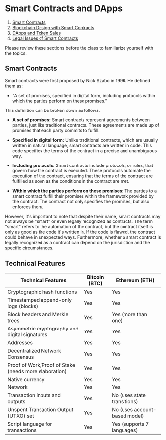 # Smart Contracts and DApps

1. [Smart Contracts](#smart-contracts)
2. [Blockchain Design with Smart Contracts](#blockchain-design-with-smart-contracts)
3. [DApps and Token Sales](#dapps-and-token-sales)
4. [Legal Issues of Smart Contracts](#legal-issues-of-smart-contracts)

Please review these sections before the class to familiarize yourself with the topics.

## Smart Contracts

Smart contracts were first proposed by Nick Szabo in 1996. He defined them as:

- "A set of promises, specified in digital form, including protocols within which the parties perform on these promises."

This definition can be broken down as follows:

- **A set of promises:** Smart contracts represent agreements between parties, just like traditional contracts. These agreements are made up of promises that each party commits to fulfill.

- **Specified in digital form:** Unlike traditional contracts, which are usually written in natural language, smart contracts are written in code. This code specifies the terms of the contract in a precise and unambiguous way.

- **Including protocols:** Smart contracts include protocols, or rules, that govern how the contract is executed. These protocols automate the execution of the contract, ensuring that the terms of the contract are fulfilled as soon as the conditions in the contract are met.

- **Within which the parties perform on these promises:** The parties to a smart contract fulfill their promises within the framework provided by the contract. The contract not only specifies the promises, but also enforces them.

However, it's important to note that despite their name, smart contracts may not always be "smart" or even legally recognized as contracts. The term "smart" refers to the automation of the contract, but the contract itself is only as good as the code it's written in. If the code is flawed, the contract could behave in unexpected ways. Furthermore, whether a smart contract is legally recognized as a contract can depend on the jurisdiction and the specific circumstances.

## Technical Features
| Technical Features | Bitcoin (BTC) | Ethereum (ETH) |
| --- | --- | --- |
| Cryptographic hash functions | Yes | Yes |
| Timestamped append-only logs (blocks) | Yes | Yes |
| Block headers and Merkle trees | Yes | Yes (more than one) |
| Asymmetric cryptography and digital signatures | Yes | Yes |
| Addresses | Yes | Yes |
| Decentralized Network Consensus | Yes | Yes |
| Proof of Work/Proof of Stake (needs more elaboration) | Yes | Yes |
| Native currency | Yes | Yes |
| Network | Yes | Yes |
| Transaction inputs and outputs | Yes | No (uses state transitions) |
| Unspent Transaction Output (UTXO) set | Yes | No (uses account-based model) |
| Script language for transactions | Yes | Yes (supports 7 languages) |
